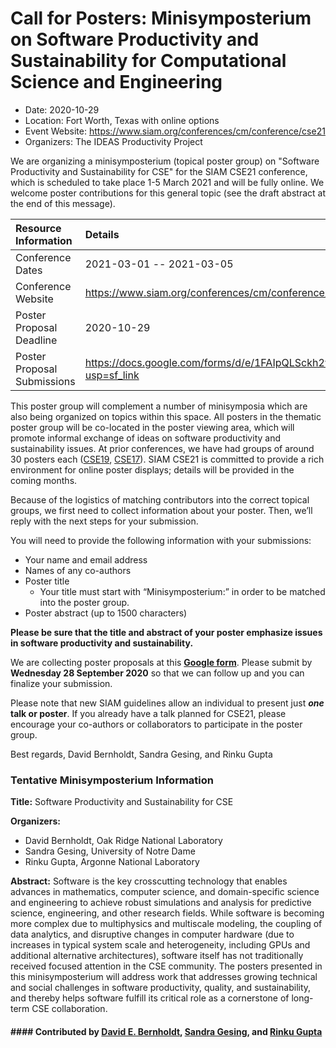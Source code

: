 # Call for Posters: Minisymposterium on Software Productivity and Sustainability for Computational Science and Engineering

- Date: 2020-10-29
- Location: Fort Worth, Texas with online options
- Event Website: https://www.siam.org/conferences/cm/conference/cse21
- Organizers: The IDEAS Productivity Project
			   
We are organizing a minisymposterium (topical poster group) on "Software Productivity and Sustainability for CSE" for the SIAM CSE21 conference, which is scheduled to take place 1-5 March 2021 and will be fully online. We welcome poster contributions for this general topic (see the draft abstract at the end of this message). 

Resource Information | Details
:--- | :---			   
Conference Dates | 2021-03-01 -- 2021-03-05
Conference Website | https://www.siam.org/conferences/cm/conference/cse21
Poster Proposal Deadline | 2020-10-29
Poster Proposal Submissions | https://docs.google.com/forms/d/e/1FAIpQLSckh2wuHtcz41WZYjKe6aUx1mEWT4QdHL_aMwSYBERSrLsmlw/viewform?usp=sf_link

This poster group will complement a number of minisymposia which are also being organized on topics within this space.  All posters in the thematic poster group will be co-located in the poster viewing area, which will promote informal exchange of ideas on software productivity and sustainability issues. At prior conferences, we have had groups of around 30 posters each ([CSE19](https://doi.org/10.6084/m9.figshare.c.4410767), [CSE17](https://doi.org/10.6084/m9.figshare.c.3703771)).   SIAM CSE21 is committed to provide a rich environment for online poster displays; details will be provided in the coming months.

Because of the logistics of matching contributors into the correct topical groups, we first need to collect information about your poster.  Then, we’ll reply with the next steps for your submission.

You will need to provide the following information with your submissions:
* Your name and email address
* Names of any co-authors
* Poster title
  - Your title must start with “Minisymposterium:” in order to be matched into the poster group.
* Poster abstract (up to 1500 characters)

__Please be sure that the title and abstract of your poster emphasize issues in software productivity and sustainability.__

We are collecting poster proposals at this **[Google form](https://docs.google.com/forms/d/e/1FAIpQLSckh2wuHtcz41WZYjKe6aUx1mEWT4QdHL_aMwSYBERSrLsmlw/viewform?usp=sf_link)**. Please submit by **Wednesday 28 September 2020** so that we can follow up and you can finalize your submission.

Please note that new SIAM guidelines allow an individual to present just __***one*** talk or poster__.  If you already have a talk planned for CSE21, please encourage your co-authors or collaborators to participate in the poster group.

Best regards, David Bernholdt, Sandra Gesing, and Rinku Gupta

### Tentative Minisymposterium Information

**Title:** Software Productivity and Sustainability for CSE

**Organizers:**
* David Bernholdt, Oak Ridge National Laboratory
* Sandra Gesing, University of Notre Dame
* Rinku Gupta, Argonne National Laboratory

**Abstract:** Software is the key crosscutting technology that enables advances in mathematics, computer science, and domain-specific science and engineering to achieve robust simulations and analysis for predictive science, engineering, and other research fields. While software is becoming more complex due to multiphysics and multiscale modeling, the coupling of data analytics, and disruptive changes in computer hardware (due to increases in typical system scale and heterogeneity, including GPUs and additional alternative architectures), software itself has not traditionally received focused attention in the CSE community. The posters presented in this minisymposterium will address work that addresses growing technical and social challenges in software productivity, quality, and sustainability, and thereby helps software fulfill its critical role as a cornerstone of long-term CSE collaboration.

#### #### Contributed by [David E. Bernholdt](https://github.com/bernhold "David E. Bernholdt GitHub profile"), [Sandra Gesing](https://github.com/sandragesing "Sandra Gesing GitHub profile"), and [Rinku Gupta](https://github.com/rinkug "Rinku Gupta GitHub profile")

<!---
Publish: yes
Categories: Collaboration
Topics: conferences and workshops
Level: 2
Prerequisites: default
Aggregate: none
--->
